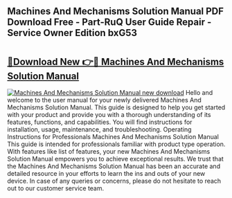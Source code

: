 ## Machines And Mechanisms Solution Manual PDF Download Free - Part-RuQ User Guide Repair - Service Owner Edition bxG53

# <h2><a href="http://bc44116.oget.top/?id=Machines+And+Mechanisms+Solution+Manual">🔗Download New 👉🔴 Machines And Mechanisms Solution Manual</a></h2>

[![Machines And Mechanisms Solution Manual new download](https://i.imgur.com/5g1atiW.png)](http://bc44116.oget.top/?id=Machines+And+Mechanisms+Solution+Manual)
Hello and welcome to the user manual for your newly delivered Machines And Mechanisms Solution Manual. This guide is designed to help you get started with your product and provide you with a thorough understanding of its features, functions, and capabilities. You will find instructions for installation, usage, maintenance, and troubleshooting. Operating Instructions for Professionals Machines And Mechanisms Solution Manual This guide is intended for professionals familiar with product type operation. With features like list of features, your new Machines And Mechanisms Solution Manual empowers you to achieve exceptional results. We trust that the Machines And Mechanisms Solution Manual has been an accurate and detailed resource in your efforts to learn the ins and outs of your new device. In case of any queries or concerns, please do not hesitate to reach out to our customer service team.
